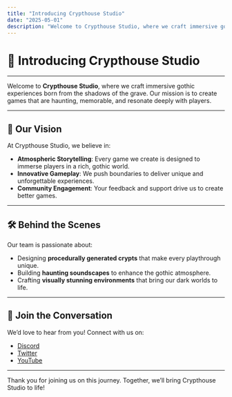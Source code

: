 ```yaml
---
title: "Introducing Crypthouse Studio"
date: "2025-05-01"
description: "Welcome to Crypthouse Studio, where we craft immersive gothic experiences born from the shadows of the grave."
---
```

# 🏰 Introducing Crypthouse Studio
---

Welcome to **Crypthouse Studio**, where we craft immersive gothic experiences born from the shadows of the grave. Our mission is to create games that are haunting, memorable, and resonate deeply with players.

---

## 🌟 Our Vision

At Crypthouse Studio, we believe in:
- **Atmospheric Storytelling**: Every game we create is designed to immerse players in a rich, gothic world.
- **Innovative Gameplay**: We push boundaries to deliver unique and unforgettable experiences.
- **Community Engagement**: Your feedback and support drive us to create better games.

---

## 🛠️ Behind the Scenes

Our team is passionate about:
- Designing **procedurally generated crypts** that make every playthrough unique.
- Building **haunting soundscapes** to enhance the gothic atmosphere.
- Crafting **visually stunning environments** that bring our dark worlds to life.

---

## 💬 Join the Conversation

We’d love to hear from you! Connect with us on:
- [Discord](https://discord.gg/PqgWZS7XeX)
- [Twitter](https://twitter.com/YOUR_HANDLE)
- [YouTube](https://youtube.com/YOUR_CHANNEL)

---

Thank you for joining us on this journey. Together, we’ll bring Crypthouse Studio to life!
